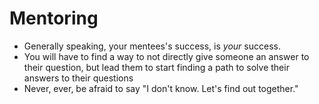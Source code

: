 # Mentoring
- Generally speaking, your mentees's success, is *your* success.
- You will have to find a way to not directly give someone an answer to their question, but lead them to start finding a path to solve their answers to their questions
- Never, ever, be afraid to say "I don't know. Let's find out together."
